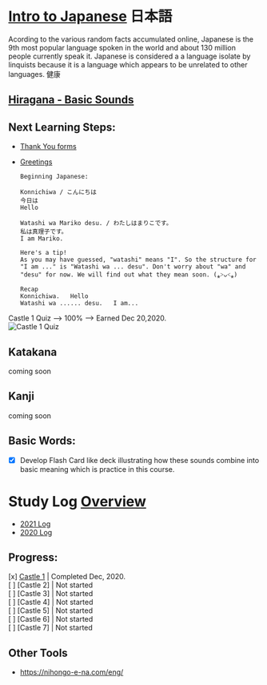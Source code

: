 # [Intro to Japanese](https://github.com/EO4wellness/T-I-L/blob/main/polyglot/japon%C3%A9s/intro.md) 日本語 
Acording to the various random facts accumulated online, Japanese is the 9th most popular language spoken in the world and about 130 million people currently speak it. Japanese is considered a a language isolate by linquists because it is a language which appears to be unrelated to other languages. 健康 

## [Hiragana - Basic Sounds](https://github.com/EO4wellness/T-I-L/blob/main/polyglot/japon%C3%A9s/Castle-1/Hiragana.md)

## Next Learning Steps: 
* [Thank You forms](https://github.com/EO4wellness/T-I-L/blob/main/polyglot/japon%C3%A9s/thank-you-forms.md) 
* [Greetings](https://github.com/EO4wellness/T-I-L/blob/main/polyglot/japon%C3%A9s/greetings.md) 

      Beginning Japanese: 

      Konnichiwa / こんにちは
      今日は
      Hello
      
      Watashi wa Mariko desu. / わたしはまりこです。
      私は真理子です。
      I am Mariko.
      
      Here's a tip!
      As you may have guessed, "watashi" means "I". So the structure for "I am ..." is "Watashi wa ... desu". Don't worry about "wa" and "desu" for now. We will find out what they mean soon. (⁎˃ᴗ˂⁎)
      
      Recap
      Konnichiwa. 	Hello
      Watashi wa ...... desu. 	I am...
      
      

Castle 1 Quiz --> 100% --> Earned Dec 20,2020.<br>
![Castle 1 Quiz](https://github.com/EO4wellness/T-I-L/blob/main/polyglot/japon%C3%A9s/images/2020-12-20_japaneese_check-point-1-duolingo.png)


## Katakana
coming soon 


## Kanji 
coming soon 


## Basic Words: 
-[x] Develop Flash Card like deck illustrating how these sounds combine into basic meaning which is practice in this course. 


# Study Log [Overview](https://github.com/EO4wellness/T-I-L/blob/main/polyglot/japon%C3%A9s/log.md)
* [2021 Log](https://github.com/EO4wellness/T-I-L/blob/main/polyglot/japon%C3%A9s/logs/2021_log.md)
* [2020 Log](https://github.com/EO4wellness/T-I-L/blob/main/polyglot/japon%C3%A9s/logs/2020_log.md)

## Progress: 
[x] [Castle 1](https://github.com/EO4wellness/T-I-L/tree/main/polyglot/japon%C3%A9s/Castle-1)  | Completed Dec, 2020. <br>
[ ] [Castle 2]  | Not started<br>
[ ] [Castle 3]  | Not started<br>
[ ] [Castle 4]  | Not started<br>
[ ] [Castle 5]  | Not started<br>
[ ] [Castle 6]  | Not started<br>
[ ] [Castle 7]  | Not started<br>

## Other Tools 
* https://nihongo-e-na.com/eng/
